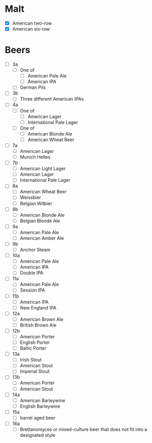 # Malt
- [x] American two-row
- [x] American six-row

# Beers
- [ ] 3a
	- [ ] One of
		- [ ] American Pale Ale
		- [ ] American IPA
	- [ ] German Pils
- [ ] 3b
	- [ ] Three different American IPAs
- [ ] 4a
	- [ ] One of
		- [ ] American Lager
		- [ ] International Pale Lager
	- [ ] One of
		- [ ] American Blonde Ale
		- [ ] American Wheat Beer
- [ ] 7a
	- [ ] American Lager
	- [ ] Munich Helles
- [ ] 7b
	- [ ] American Light Lager
	- [ ] American Lager
	- [ ] International Pale Lager
- [ ] 8a
	- [ ] American Wheat Beer
	- [ ] Weissbier
	- [ ] Belgian Witbier
- [ ] 8b
	- [ ] American Blonde Ale
	- [ ] Belgian Blonde Ale
- [ ] 9a
	- [ ] American Pale Ale
	- [ ] American Amber Ale
- [ ] 9b
	- [ ] Anchor Steam
- [ ] 10a
	- [ ] American Pale Ale
	- [ ] American IPA
	- [ ] Double IPA
- [ ] 11a
	- [ ] American Pale Ale
	- [ ] Session IPA
- [ ] 11b
	- [ ] American IPA
	- [ ] New England IPA
- [ ] 12a
	- [ ] American Brown Ale
	- [ ] British Brown Ale
- [ ] 12b
	- [ ] American Porter
	- [ ] English Porter
	- [ ] Baltic Porter
- [ ] 13a
	- [ ] Irish Stout
	- [ ] American Stout
	- [ ] Imperial Stout
- [ ] 13b
	- [ ] American Porter
	- [ ] American Stout
- [ ] 14a
	- [ ] American Barleywine
	- [ ] English Barleywine
- [ ] 15a
	- [ ] barrel aged beer
- [ ] 16a
	- [ ] Brettanomyces or mixed-culture beer that does not fit into a designated style